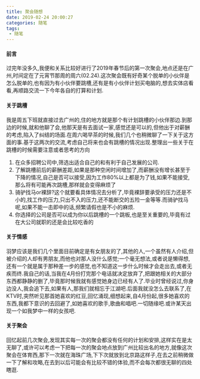 ```yaml
---
title: 聚会随想
date: 2019-02-24 20:00:27
categories: 随笔
tags:
 - 随笔
---
```

#### 前言

过完年没多久,我便和关系比较好进行了2019年春节后的第一次聚会,地点还是在广州,时间定在了元宵节那周的周六(02.24).这次聚会既有好奇某个脱单的小伙伴是怎么脱单的,也有因为有小伙伴要跳槽,还有是有小伙伴计划买电脑的,想去实体店看看,再顺路交流一下今年各自的打算和计划.
<!--more-->
#### 关于跳槽

我是周五下班就直接过去广州的,住的地方就是那个有计划跳槽的小伙伴那边.到那边的时候,就和他聊了会,他那天是有去面试一家,感觉还是可以的,但他出于对薪酬的考虑,陷入了纠结的场面.在周六喝早茶的时候,我们几个也稍微聊了一下关于这方面的事.基于这两次的交流,考虑自己将来也会有跳槽的情况出现.整理出一些关于在跳槽的时候需要注意或者思考的方向

1. 在众多招聘公司中,筛选出适合自己的和有利于自己发展的公司.
2. 了解跳槽前后的薪酬差距,如果是那种空闲时间增加了,而薪酬没有增长甚至于下降的情况,自己是否可以接受,因为工作80%以上都是为了钱,如果不能接受,那么将有可能再次跳槽,那样就会变得麻烦了
3. 骑驴找马or裸辞?这个就要看具体情况去分析了,毕竟裸辞要承受的压力还是不小的,找工作的压力,只出不入的压力,还不能断交的五险一金等等.而骑驴找马呢,如果不能一击即中的话,频繁请假也是不小的麻烦.
4. 你选择的公司是否可以成为你以后跳槽的一个跳板,也是至关重要的,毕竟有过在大公司就职的还是会比较吃香的

#### 关于情感

羽梦应该是我们几个里面目前确定是有女朋友的了,其他的人,一个虽然有人介绍,但被介绍的人却有男朋友,而他也对那人没什么感觉;一个毫无想法,或者说是懒得想,还有一个就是属于那种差一步的感觉,也不知道这一步什么时候才会走出去,或者无疾而终.我自己的话,当我在4月份打完那个电话就决定放弃了,把跟她相关的大部分东西都静静的删了,毕竟那时候我就有感觉她身边已经有人了.毕业时曾经说过,你身边没人,我会追下去,如果有人,那我们就相忘于江湖吧.后面我就没怎么去联系了,在KTV时,突然听见那首她喜欢的红豆,回忆涌现,细想起来,自4月份起,很多她喜欢的东西,我都下意识的去回避了,如她喜欢的歌手,歌曲和唱吧.一切随缘吧.或许某天出现一个如我梦中一样的女孩吧.

#### 关于聚会

回忆起前几次聚会,发现其实每一次的聚会都没有任何的计划和安排,这样实在是太无聊了,或许可以考虑一下把每一次的聚会地点放到广州比较出名的地方,就像这次聚会在体育西,那下一次就在海珠广场,下下次就放到北京路这样子,在去之前稍微做一下了解和攻略,在去到以后可能会有比较不错的体验,而不会每次都很无聊的四处瞎逛.
